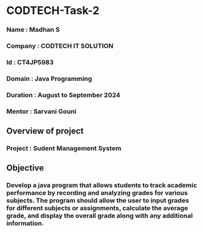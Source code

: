 # CODTECH-Task-2

### Name : Madhan S

### Company : CODTECH IT SOLUTION

### Id : CT4JP5983

### Domain : Java Programming

### Duration : August to September 2024

### Mentor : Sarvani Gouni

## Overview of project

### Project : Sudent Management System

## Objective

### Develop a java program that allows students to track academic performance by recording and analyzing grades for various subjects. The program should allow the user to input grades for different subjects or assignments, calculate the average grade, and display the overall grade along with any additional information.

